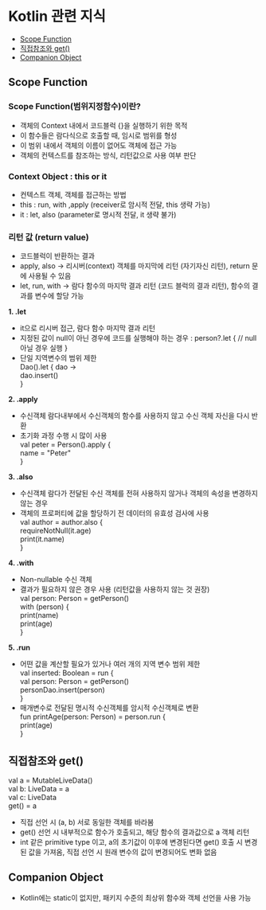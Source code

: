 # Kotlin 관련 지식
- [Scope Function](#scope-function)
- [직접참조와 get()](#직접참조와-get())
- [Companion Object](#companion-object)

## Scope Function
### Scope Function(범위지정함수)이란?
- 객체의 Context 내에서 코드블럭 {}을 실행하기 위한 목적
- 이 함수들은 람다식으로 호출할 때, 임시로 범위를 형성
- 이 범위 내에서 객체의 이름이 없어도 객체에 접근 가능
- 객체의 컨텍스트를 참조하는 방식, 리턴값으로 사용 여부 판단

### Context Object : this or it
- 컨텍스트 객체, 객체를 접근하는 방법
- this : run, with ,apply (receiver로 암시적 전달, this 생략 가능)
- it : let, also (parameter로 명시적 전달, it 생략 불가)

### 리턴 값 (return value)
- 코드블럭이 반환하는 결과
- apply, also -> 리시버(context) 객체를 마지막에 리턴 (자기자신 리턴), return 문에 사용될 수 있음
- let, run, with -> 람다 함수의 마지막 결과 리턴 (코드 블럭의 결과 리턴), 함수의 결과를 변수에 할당 가능

**1. .let**
- it으로 리시버 접근, 람다 함수 마지막 결과 리턴
- 지정된 값이 null이 아닌 경우에 코드를 실행해야 하는 경우 : person?.let { // null아닐 경우 실행 }
- 단일 지역변수의 범위 제한  
Dao().let { dao ->  
  dao.insert()  
}

**2. .apply**
- 수신객체 람다내부에서 수신객체의 함수를 사용하지 않고 수신 객체 자신을 다시 반환
- 초기화 과정 수행 시 많이 사용  
val peter = Person().apply {  
  name = "Peter"  
}

**3. .also**
- 수신객체 람다가 전달된 수신 객체를 전혀 사용하지 않거나 객체의 속성을 변경하지 않는 경우
- 객체의 프로퍼티에 값을 할당하기 전 데이터의 유효성 검사에 사용  
val author = author.also {  
  requireNotNull(it.age)  
  print(it.name)  
}

**4. .with**
- Non-nullable 수신 객체
- 결과가 필요하지 않은 경우 사용 (리턴값을 사용하지 않는 것 권장)  
val person: Person = getPerson()  
with (person) {  
  print(name)  
  print(age)  
}

**5. .run**
- 어떤 값을 계산할 필요가 있거나 여러 개의 지역 변수 범위 제한  
val inserted: Boolean = run {  
  val person: Person = getPerson()  
  personDao.insert(person)  
}  
- 매개변수로 전달된 명시적 수신객체를 암시적 수신객체로 변환  
fun printAge(person: Person) = person.run {  
  print(age)  
}  

## 직접참조와 get()
val a = MutableLiveData<String>()  
val b: LiveData<String> = a  
val c: LiveData<String>  
    get() = a  

- 직접 선언 시 (a, b) 서로 동일한 객체를 바라봄
- get() 선언 시 내부적으로 함수가 호출되고, 해당 함수의 결과값으로 a 객체 리턴
- int 같은 primitive type 이고, a의 초기값이 이후에 변경된다면 get() 호출 시 변경된 값을 가져옴, 직접 선언 시 원래 변수의 값이 변경되어도 변화 없음
  
## Companion Object
- Kotlin에는 static이 없지만, 패키지 수준의 최상위 함수와 객체 선언을 사용 가능
